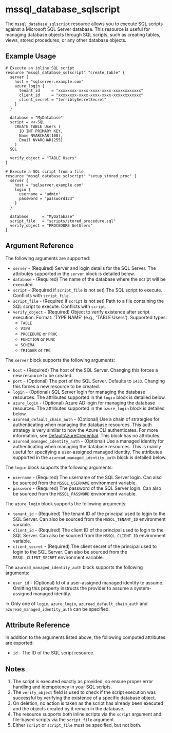 # mssql_database_sqlscript

The `mssql_database_sqlscript` resource allows you to execute SQL scripts against a Microsoft SQL Server database. This resource is useful for managing database objects through SQL scripts, such as creating tables, views, stored procedures, or any other database objects.

## Example Usage

```hcl
# Execute an inline SQL script
resource "mssql_database_sqlscript" "create_table" {
  server {
    host = "sqlserver.example.com"
    azure_login {
      tenant_id     = "xxxxxxxx-xxxx-xxxx-xxxx-xxxxxxxxxxxx"
      client_id     = "xxxxxxxx-xxxx-xxxx-xxxx-xxxxxxxxxxxx"
      client_secret = "terriblySecretSecret"
    }
  }
  
  database = "MyDatabase"
  script = <<-SQL
    CREATE TABLE Users (
      ID INT PRIMARY KEY,
      Name NVARCHAR(100),
      Email NVARCHAR(255)
    )
  SQL
  
  verify_object = "TABLE Users"
}

# Execute a SQL script from a file
resource "mssql_database_sqlscript" "setup_stored_proc" {
  server {
    host = "sqlserver.example.com"
    login {
      username = "admin"
      password = "password123"
    }
  }
  
  database      = "MyDatabase"
  script_file   = "scripts/stored_procedure.sql"
  verify_object = "PROCEDURE GetUsers"
}
```

## Argument Reference

The following arguments are supported:

* `server` - (Required) Server and login details for the SQL Server. The attributes supported in the `server` block is detailed below.
* `database` - (Required) The name of the database where the script will be executed.
* `script` - (Required if `script_file` is not set) The SQL script to execute. Conflicts with `script_file`.
* `script_file` - (Required if `script` is not set) Path to a file containing the SQL script to execute. Conflicts with `script`.
* `verify_object` - (Required) Object to verify existence after script execution. Format: 'TYPE NAME' (e.g., 'TABLE Users'). Supported types:
    * `TABLE`
    * `VIEW`
    * `PROCEDURE` or `PROC`
    * `FUNCTION` or `FUNC`
    * `SCHEMA`
    * `TRIGGER` or `TRG`

The `server` block supports the following arguments:

* `host` - (Required) The host of the SQL Server. Changing this forces a new resource to be created.
* `port` - (Optional) The port of the SQL Server. Defaults to `1433`. Changing this forces a new resource to be created.
* `login` - (Optional) SQL Server login for managing the database resources. The attributes supported in the `login` block is detailed below.
* `azure_login` - (Optional) Azure AD login for managing the database resources. The attributes supported in the `azure_login` block is detailed below.
* `azuread_default_chain_auth` - (Optional) Use a chain of strategies for authenticating when managing the database resources. This auth strategy is very similar to how the Azure CLI authenticates. For more information, see [DefaultAzureCredential](https://github.com/Azure/azure-sdk-for-go/wiki/Set-up-Your-Environment-for-Authentication#configure-defaultazurecredential). This block has no attributes.
* `azuread_managed_identity_auth` - (Optional) Use a managed identity for authenticating when managing the database resources. This is mainly useful for specifying a user-assigned managed identity. The attributes supported in the `azuread_managed_identity_auth` block is detailed below.

The `login` block supports the following arguments:

* `username` - (Required) The username of the SQL Server login. Can also be sourced from the `MSSQL_USERNAME` environment variable.
* `password` - (Required) The password of the SQL Server login. Can also be sourced from the `MSSQL_PASSWORD` environment variable.

The `azure_login` block supports the following arguments:

* `tenant_id` - (Required) The tenant ID of the principal used to login to the SQL Server. Can also be sourced from the `MSSQL_TENANT_ID` environment variable.
* `client_id` - (Required) The client ID of the principal used to login to the SQL Server. Can also be sourced from the `MSSQL_CLIENT_ID` environment variable.
* `client_secret` - (Required) The client secret of the principal used to login to the SQL Server. Can also be sourced from the `MSSQL_CLIENT_SECRET` environment variable.

The `azuread_managed_identity_auth` block supports the following arguments:

* `user_id` - (Optional) Id of a user-assigned managed identity to assume. Omitting this property instructs the provider to assume a system-assigned managed identity.

-> Only one of `login`, `azure_login`, `azuread_default_chain_auth` and `azuread_managed_identity_auth` can be specified.

## Attribute Reference

In addition to the arguments listed above, the following computed attributes are exported:

* `id` - The ID of the SQL script resource.

## Notes

1. The script is executed exactly as provided, so ensure proper error handling and idempotency in your SQL scripts.
2. The `verify_object` field is used to check if the script execution was successful by verifying the existence of a specific database object.
3. On deletion, no action is taken as the script has already been executed and the objects created by it remain in the database.
4. The resource supports both inline scripts via the `script` argument and file-based scripts via the `script_file` argument.
5. Either `script` or `script_file` must be specified, but not both. 